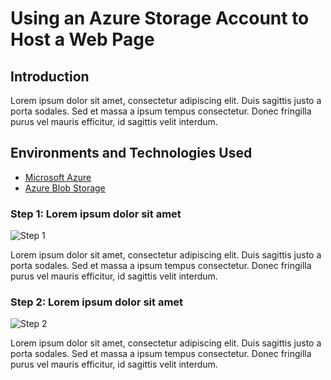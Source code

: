 # Using an Azure Storage Account to Host a Web Page

## Introduction

Lorem ipsum dolor sit amet, consectetur adipiscing elit. Duis sagittis justo a porta sodales. Sed et massa a ipsum tempus consectetur. Donec fringilla purus vel mauris efficitur, id sagittis velit interdum. 

## Environments and Technologies Used

* [Microsoft Azure](https://azure.microsoft.com)
* [Azure Blob Storage](https://azure.microsoft.com/en-us/products/storage/blobs)

### Step 1: Lorem ipsum dolor sit amet

![Step 1](https://i.imgur.com/GP5hRVk.png)

Lorem ipsum dolor sit amet, consectetur adipiscing elit. Duis sagittis justo a porta sodales. Sed et massa a ipsum tempus consectetur. Donec fringilla purus vel mauris efficitur, id sagittis velit interdum. 

### Step 2: Lorem ipsum dolor sit amet

![Step 2](https://via.placeholder.com/500x250.png?text=Step+2)

Lorem ipsum dolor sit amet, consectetur adipiscing elit. Duis sagittis justo a porta sodales. Sed et massa a ipsum tempus consectetur. Donec fringilla purus vel mauris efficitur, id sagittis velit interdum. 
